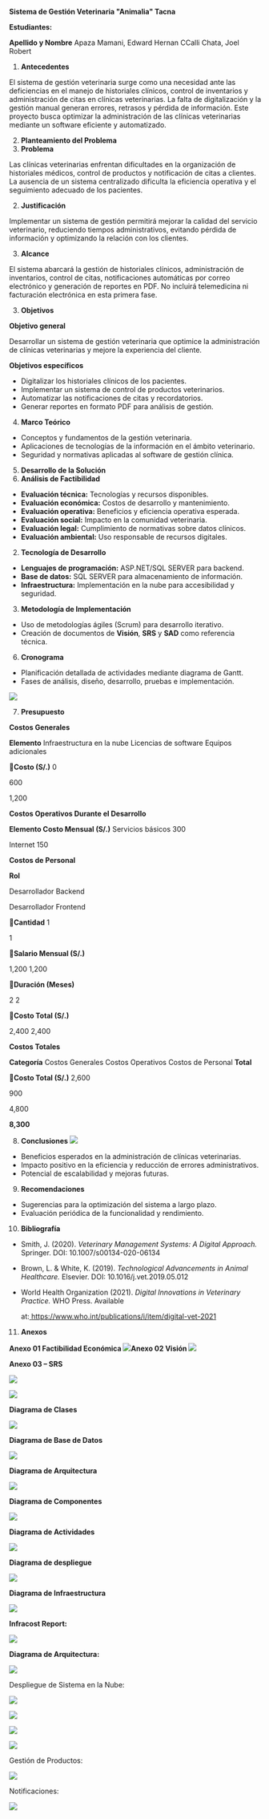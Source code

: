 ﻿**Sistema de Gestión Veterinaria "Animalia" Tacna** 

**Estudiantes:** 

**Apellido y Nombre** Apaza Mamani, Edward Hernan CCalli Chata, Joel Robert 

1. **Antecedentes** 

El sistema de gestión veterinaria surge como una necesidad ante las deficiencias en el manejo de historiales clínicos, control de inventarios y administración de citas en clínicas veterinarias. La falta de digitalización y la gestión manual generan errores, retrasos y pérdida de información. Este proyecto busca optimizar la administración de las clínicas veterinarias mediante un software eficiente y automatizado. 

2. **Planteamiento del Problema** 
1. **Problema** 

Las clínicas veterinarias enfrentan dificultades en la organización de historiales médicos, control de productos y notificación de citas a clientes. La ausencia de un sistema centralizado dificulta la eficiencia operativa y el seguimiento adecuado de los pacientes. 

2. **Justificación** 

Implementar un sistema de gestión permitirá mejorar la calidad del servicio veterinario, reduciendo tiempos administrativos, evitando pérdida de información y optimizando la relación con los clientes. 

3. **Alcance** 

El sistema abarcará la gestión de historiales clínicos, administración de inventarios, control de citas, notificaciones automáticas por correo electrónico y generación de reportes en PDF. No incluirá telemedicina ni facturación electrónica en esta primera fase. 

3. **Objetivos** 

**Objetivo general** 

Desarrollar un sistema de gestión veterinaria que optimice la administración de clínicas veterinarias y mejore la experiencia del cliente. 

**Objetivos específicos** 

- Digitalizar los historiales clínicos de los pacientes. 
- Implementar un sistema de control de productos veterinarios. 
- Automatizar las notificaciones de citas y recordatorios. 
- Generar reportes en formato PDF para análisis de gestión. 
4. **Marco Teórico** 
- Conceptos y fundamentos de la gestión veterinaria. 
- Aplicaciones de tecnologías de la información en el ámbito veterinario. 
- Seguridad y normativas aplicadas al software de gestión clínica. 
5. **Desarrollo de la Solución** 
1. **Análisis de Factibilidad** 
- **Evaluación técnica:** Tecnologías y recursos disponibles. 
- **Evaluación económica:** Costos de desarrollo y mantenimiento. 
- **Evaluación operativa:** Beneficios y eficiencia operativa esperada. 
- **Evaluación social:** Impacto en la comunidad veterinaria. 
- **Evaluación legal:** Cumplimiento de normativas sobre datos clínicos. 
- **Evaluación ambiental:** Uso responsable de recursos digitales. 
2. **Tecnología de Desarrollo** 
- **Lenguajes de programación:** ASP.NET/SQL SERVER para backend. 
- **Base de datos:** SQL SERVER para almacenamiento de información. 
- **Infraestructura:** Implementación en la nube para accesibilidad y seguridad. 
3. **Metodología de Implementación** 
- Uso de metodologías ágiles (Scrum) para desarrollo iterativo. 
- Creación de documentos de **Visión**, **SRS** y **SAD** como referencia técnica. 
6. **Cronograma** 
- Planificación detallada de actividades mediante diagrama de Gantt. 
- Fases de análisis, diseño, desarrollo, pruebas e implementación. 

![](img/Aspose.Words.7ac47401-2047-4bfe-a396-00672ce642ec.001.png)

7. **Presupuesto** 

**Costos Generales** 

**Elemento** 
Infraestructura en la nube Licencias de software 
Equipos adicionales 

**Costo (S/.)** 0 

600 

1,200 

**Costos Operativos Durante el Desarrollo** 

**Elemento  Costo Mensual (S/.)** Servicios básicos  300 

Internet  150 

**Costos de Personal** 

**Rol** 

Desarrollador Backend 

Desarrollador Frontend 

**Cantidad** 1 

1 

**Salario 
Mensual (S/.)** 

1,200 1,200 

**Duración (Meses)** 

2 2 

**Costo Total (S/.)** 

2,400 2,400 

**Costos Totales** 

**Categoría** Costos Generales Costos Operativos Costos de Personal **Total** 

**Costo Total (S/.)** 2,600 

900 

4,800 

**8,300** 

8. **Conclusiones ![](img/Aspose.Words.7ac47401-2047-4bfe-a396-00672ce642ec.002.png)**
- Beneficios esperados en la administración de clínicas veterinarias. 
- Impacto positivo en la eficiencia y reducción de errores administrativos. 
- Potencial de escalabilidad y mejoras futuras. 
9. **Recomendaciones** 
- Sugerencias para la optimización del sistema a largo plazo. 
- Evaluación periódica de la funcionalidad y rendimiento. 
10. **Bibliografía** 
- Smith, J. (2020). *Veterinary Management Systems: A Digital Approach.* Springer. DOI: 10.1007/s00134-020-06134 
- Brown, L. & White, K. (2019). *Technological Advancements in Animal Healthcare.* Elsevier. DOI: 10.1016/j.vet.2019.05.012 
- World Health Organization (2021). *Digital Innovations in Veterinary Practice.* WHO Press. Available 

  at:[ https://www.who.int/publications/i/item/digital-vet-2021 ](https://www.who.int/publications/i/item/digital-vet-2021)

11. **Anexos** 

**Anexo 01 Factibilidad Económica ![](img/Aspose.Words.7ac47401-2047-4bfe-a396-00672ce642ec.003.png)Anexo 02 Visión ![](img/Aspose.Words.7ac47401-2047-4bfe-a396-00672ce642ec.004.png)**

**Anexo 03 – SRS** 

![](img/Aspose.Words.7ac47401-2047-4bfe-a396-00672ce642ec.005.jpeg)

![](img/Aspose.Words.7ac47401-2047-4bfe-a396-00672ce642ec.006.png)

**Diagrama de Clases** 

![](img/Aspose.Words.7ac47401-2047-4bfe-a396-00672ce642ec.007.jpeg)

**Diagrama de Base de Datos** 

![](img/Aspose.Words.7ac47401-2047-4bfe-a396-00672ce642ec.008.jpeg)

**Diagrama de Arquitectura** 

![](img/Aspose.Words.7ac47401-2047-4bfe-a396-00672ce642ec.009.jpeg)

**Diagrama de Componentes** 

![](img/Aspose.Words.7ac47401-2047-4bfe-a396-00672ce642ec.010.png)

**Diagrama de Actividades** 

![](img/Aspose.Words.7ac47401-2047-4bfe-a396-00672ce642ec.011.png)

**Diagrama de despliegue** 

![](img/Aspose.Words.7ac47401-2047-4bfe-a396-00672ce642ec.012.jpeg)

**Diagrama de Infraestructura** 

![](img/Aspose.Words.7ac47401-2047-4bfe-a396-00672ce642ec.013.jpeg)

**Infracost Report:** 

![](img/Aspose.Words.7ac47401-2047-4bfe-a396-00672ce642ec.014.jpeg)

**Diagrama de Arquitectura:** 

![](img/Aspose.Words.7ac47401-2047-4bfe-a396-00672ce642ec.015.jpeg)

Despliegue de Sistema en la Nube: 

![](img/Aspose.Words.7ac47401-2047-4bfe-a396-00672ce642ec.016.jpeg)

![](img/Aspose.Words.7ac47401-2047-4bfe-a396-00672ce642ec.017.jpeg)

![](img/Aspose.Words.7ac47401-2047-4bfe-a396-00672ce642ec.018.jpeg)

![](img/Aspose.Words.7ac47401-2047-4bfe-a396-00672ce642ec.019.jpeg)

Gestión de Productos: 

![](img/Aspose.Words.7ac47401-2047-4bfe-a396-00672ce642ec.020.jpeg)

Notificaciones:  

![](img/Aspose.Words.7ac47401-2047-4bfe-a396-00672ce642ec.021.jpeg)
